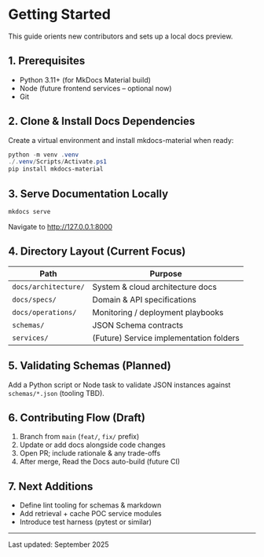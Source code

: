# Getting Started

This guide orients new contributors and sets up a local docs preview.

## 1. Prerequisites

- Python 3.11+ (for MkDocs Material build)
- Node (future frontend services – optional now)
- Git

## 2. Clone & Install Docs Dependencies

Create a virtual environment and install mkdocs-material when ready:

```powershell
python -m venv .venv
./.venv/Scripts/Activate.ps1
pip install mkdocs-material
```

## 3. Serve Documentation Locally

```powershell
mkdocs serve
```

Navigate to <http://127.0.0.1:8000>

## 4. Directory Layout (Current Focus)

| Path | Purpose |
|------|---------|
| `docs/architecture/` | System & cloud architecture docs |
| `docs/specs/` | Domain & API specifications |
| `docs/operations/` | Monitoring / deployment playbooks |
| `schemas/` | JSON Schema contracts |
| `services/` | (Future) Service implementation folders |

## 5. Validating Schemas (Planned)

Add a Python script or Node task to validate JSON instances against `schemas/*.json` (tooling TBD).

## 6. Contributing Flow (Draft)

1. Branch from `main` (`feat/`, `fix/` prefix)
2. Update or add docs alongside code changes
3. Open PR; include rationale & any trade-offs
4. After merge, Read the Docs auto-build (future CI)

## 7. Next Additions

- Define lint tooling for schemas & markdown
- Add retrieval + cache POC service modules
- Introduce test harness (pytest or similar)

---

Last updated: September 2025
